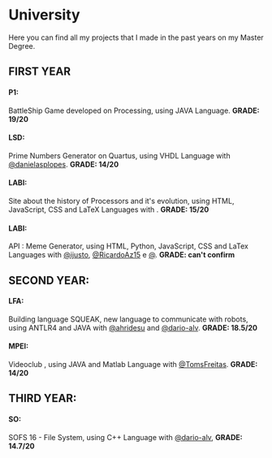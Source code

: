 # University

Here you can find all my projects that I made in the past years on my Master Degree.

## FIRST YEAR
#### P1: 
BattleShip Game developed on Processing, using JAVA Language. **GRADE: 19/20**

#### LSD: 
Prime Numbers Generator on Quartus, using VHDL Language with [@danielasplopes](https://github.com/danielasplopes). **GRADE: 14/20**

#### LABI: 
Site about the history of Processors and it's evolution, using HTML, JavaScript, CSS and LaTeX Languages with . **GRADE: 15/20**

#### LABI:
API : Meme Generator, using HTML, Python, JavaScript, CSS and LaTex Languages with [@ijusto](https://github.com/ijusto), [@RicardoAz15](https://github.com/RicardoAz15) e [@](https://github.com/). **GRADE: can't confirm**

## SECOND YEAR:
#### LFA: 
Building language SQUEAK, new language to communicate with robots, using ANTLR4 and JAVA with [@ahridesu](https://github.com/ahridesu) and [@dario-alv](https://github.com/dario-alv). **GRADE: 18.5/20**

#### MPEI:
Videoclub , using JAVA and Matlab Language with [@TomsFreitas](https://github.com/TomsFreitas). **GRADE: 14/20**

## THIRD YEAR:
#### SO:
SOFS 16 - File System, using C++ Language with [@dario-alv](https://github.com/dario-alv), **GRADE: 14.7/20**
